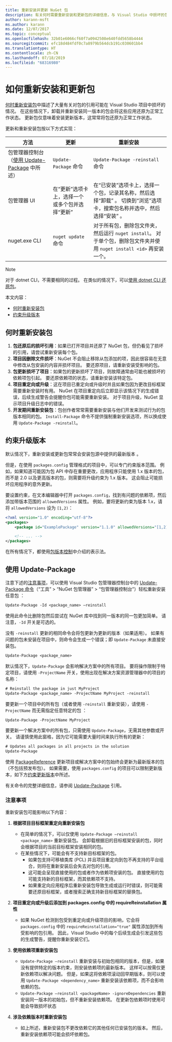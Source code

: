```yaml
---
title: 重新安装并更新 NuGet 包
description: 有关何时需要重新安装和更新包的详细信息，与 Visual Studio 中损坏的包引用一样。
author: karann-msft
ms.author: karann
ms.date: 12/07/2017
ms.topic: conceptual
ms.openlocfilehash: 32b01e6066cf60f7a0942508e640fdd5658b4444
ms.sourcegitcommit: efc18d484fdf0c7a8979b564dcb191c030601bb4
ms.translationtype: HT
ms.contentlocale: zh-CN
ms.lasthandoff: 07/18/2019
ms.locfileid: "68316980"
---
```

# <a name="how-to-reinstall-and-update-packages"></a>如何重新安装和更新包

[何时重新安装包](#when-to-reinstall-a-package)中描述了大量有关对包的引用可能在 Visual Studio 项目中损坏的情况。 在这些情况下，卸载并重新安装同一版本的包会将这些应用还原为正常工作状态。 更新包仅意味着安装更新版本，这常常将包还原为正常工作状态。

更新和重新安装包按以下方式实现：

| 方法 | 更新 | 重新安装 |
| --- | --- | --- |
| 包管理器控制台（[使用 Update-Package](#using-update-package) 中所述） | `Update-Package` 命令 | `Update-Package -reinstall` 命令 |
| 包管理器 UI | 在“更新”选项卡上，选择一个或多个包并选择“更新”   | 在“已安装”选项卡上，选择一个包，记录其名称，然后选择“卸载”   。 切换到“浏览”选项卡，搜索包名称并选中，然后选择“安装”   。 |
| nuget.exe CLI | `nuget update` 命令 | 对于所有包，删除包文件夹，然后运行 `nuget install`。 对于单个包，删除包文件夹并使用 `nuget install <id>` 再安装一个。 |

> [!NOTE]
> 对于 dotnet CLI，不需要相同的过程。 在类似的情况下，可以[使用 dotnet CLI 还原包](../consume-packages/install-use-packages-dotnet-cli.md#restore-packages)。

本文内容：

- [何时重新安装包](#when-to-reinstall-a-package)
- [约束升级版本](#constraining-upgrade-versions)

## <a name="when-to-reinstall-a-package"></a>何时重新安装包

1. **包还原后的损坏引用**：如果已打开项目并还原了 NuGet 包，但仍看见了损坏的引用，请尝试重新安装每个包。
1. **项目因删除文件损坏**：NuGet 不会阻止移除从包添加的项，因此很容易在无意中修改从包安装的内容并损坏项目。 要还原项目，请重新安装受影响的包。
1. **包更新损坏了项目**：如果包的更新损坏了项目，则故障通常由可能也被损坏的依赖项包引起。 要还原依赖项的状态，请重新安装该特定包。
1. **项目重定向或升级**：这在项目已重定向或升级时并且如果包因为更改目标框架需要重新安装时有用。 NuGet 在项目重定向后立即显示该情况下的生成错误，后续生成警告会提醒你包可能需要重新安装。 对于项目升级，NuGet 显示项目升级日志中的错误。
1. **开发期间重新安装包**：包创作者常常需要重新安装与他们开发来测试行为的包版本相同的包。 `Install-Package` 命令不提供强制重新安装选项，所以换成使用 `Update-Package -reinstall`。

## <a name="constraining-upgrade-versions"></a>约束升级版本

默认情况下，重新安装或更新包常常会安装包源中提供的最新版本  。

但是，在使用 `packages.config` 管理格式的项目中，可以专门约束版本范围。 例如，如果知道可能因为包 API 中存在重要更改，应用程序只能使用 1.x 版本的包，而不是 2.0 以及更高版本的包，则需要将升级约束为 1.x 版本。 这会阻止可能损坏应用程序的意外更新。

要设置约束，在文本编辑器中打开 `packages.config`，找到有问题的依赖项，然后添加带版本范围的 `allowedVersions` 属性。 例如，要将更新约束为版本 1.x，请将 `allowedVersions` 设为 `[1,2)`：

```xml
<?xml version="1.0" encoding="utf-8"?>
<packages>
    <package id="ExamplePackage" version="1.1.0" allowedVersions="[1,2)" />

    <!-- ... -->
</packages>
```

在所有情况下，都使用[包版本控制](../reference/package-versioning.md#version-ranges-and-wildcards)中介绍的表示法。

## <a name="using-update-package"></a>使用 Update-Package

注意下述的[注意事项](#considerations)，可以使用 Visual Studio 包管理器控制台中的 [Update-Package 命令](../reference/ps-reference/ps-ref-update-package.md)（“工具” > “NuGet 包管理器” > “包管理器控制台”）轻松重新安装任意包    ：

```ps
Update-Package -Id <package_name> –reinstall
```

使用此命令比删除包然后尝试在 NuGet 库中找到同一版本的同一包更加简单。 请注意，`-Id` 开关是可选的。

没有 `-reinstall` 更新的相同命令会将包更新为更新的版本（如果适用）。 如果有问题的包未安装在项目中，则命令会生成一个错误；即 `Update-Package` 未直接安装包。

```ps
Update-Package <package_name>
```

默认情况下，`Update-Package` 会影响解决方案中的所有项目。 要将操作限制于特定项目，请使用 `-ProjectName` 开关，使用出现在解决方案资源管理器中的项目的名称：

```ps
# Reinstall the package in just MyProject
Update-Package <package_name> -ProjectName MyProject -reinstall
```

要更新一个项目中的所有包（或者使用 `-reinstall` 重新安装），请使用 `-ProjectName` 而无需指定任意特定的包  ：

```ps
Update-Package -ProjectName MyProject
```

要更新一个解决方案中的所有包，只需使用 `Update-Package`，无需其他参数或开关。 请谨慎使用此窗格，因为它可能需要大量时间来执行所有的更新：

```ps
# Updates all packages in all projects in the solution
Update-Package 
```

使用 [PackageReference](../Consume-Packages/Package-References-in-Project-Files.md) 更新项目或解决方案中的包始终会更新为最新版本的包（不包括预发布包）。 如果需要，使用 `packages.config` 的项目可以限制更新版本，如下方[约束更新版本](#constraining-upgrade-versions)中所述。

有关命令的完整详细信息，请参阅 [Update-Package](../reference/ps-reference/ps-ref-update-package.md) 引用。

### <a name="considerations"></a>注意事项

重新安装包可能影响以下内容：

1. **根据项目目标框架重定向重新安装包**
    - 在简单的情况下，可以仅使用 `Update-Package –reinstall <package_name>` 重新安装包。 会卸载根据旧的目标框架安装的包，同时会根据项目的当前目标框架安装相同的包。
    - 在某些情况下，可能会有不支持新目标框架的包。
        - 如果包支持可移植类库 (PCL) 并且项目重定向到包不再支持的平台组合，则将在重新安装后会失去对包的引用。
        - 这可能会呈现直接使用的包或者作为依赖项安装的包。 直接使用的包可能支持新的目标框架，而其依赖项不支持。
        - 如果重定向应用程序后重新安装包导致生成或运行时错误，则可能需要还原目标框架，或者搜索正确支持新目标框架的替换包。

1. **项目重定向或升级后添加到 packages.config 中的 requireReinstallation 属性**
    - 如果 NuGet 检测到包受到重定向或升级项目的影响，它会将 `packages.config` 中的 `requireReinstallation="true"` 属性添加到所有受影响的包引用。 因此，Visual Studio 中的每个后续生成会引发这些包的生成警告，提醒你重新安装它们。

1. **使用依赖项重新安装包**
    - `Update-Package –reinstall` 重新安装与初始包相同的版本，但是，如果没有提供特定的版本约束，则安装依赖项的最新版本。 这样可以按需仅更新依赖项以解决问题。 但是，如果这将依赖项滚动回早期版本，则可以使用 `Update-Package <dependency_name>` 重新安装该依赖项，而不会影响依赖的包。
    - `Update-Package –reinstall <packageName> -ignoreDependencies` 重新安装同一版本的初始包，但不重新安装依赖项。 在更新包依赖项时使用可能会导致损坏状态

1. **涉及依赖版本时重新安装包**
    - 如上所述，重新安装包不更改依赖它的其他任何已安装包的版本。 然后，重新安装依赖项可能会损坏依赖包。
